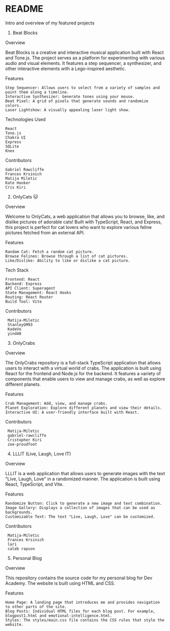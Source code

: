 # README
Intro and overview of my featured projects

1. Beat Blocks

Overview

Beat Blocks is a creative and interactive musical application built with React and Tone.js. The project serves as a platform for experimenting with various audio and visual elements. It features a step sequencer, a synthesizer, and other interactive elements with a Lego-inspired aesthetic.

Features

    Step Sequencer: Allows users to select from a variety of samples and paint them along a timeline.
    Interactive Synthesizer: Generate tones using your mouse.
    Beat Pixel: A grid of pixels that generate sounds and randomize colors.
    Laser Lightshow: A visually appealing laser light show.

Technologies Used

    React
    Tone.js
    Chakra UI
    Express
    SQLite
    Knex

Contributors

    Gabriel Rawcliffe
    Frances Krsinich
    Matija Miletic
    Kate Hooker
    Cris Kiri

2. OnlyCats 🐱

Overview

Welcome to OnlyCats, a web application that allows you to browse, like, and dislike pictures of adorable cats! Built with TypeScript, React, and Express, this project is perfect for cat lovers who want to explore various feline pictures fetched from an external API.

Features

    Random Cat: Fetch a random cat picture.
    Browse Felines: Browse through a list of cat pictures.
    Like/Dislike: Ability to like or dislike a cat picture.

Tech Stack

    Frontend: React
    Backend: Express
    API Client: Superagent
    State Management: React Hooks
    Routing: React Router
    Build Tool: Vite

Contributors

     Matija-Miletic
     StanleyGM93
     KadeVo
     yind48 

3. OnlyCrabs

Overview

The OnlyCrabs repository is a full-stack TypeScript application that allows users to interact with a virtual world of crabs. The application is built using React for the frontend and Node.js for the backend. It features a variety of components that enable users to view and manage crabs, as well as explore different planets.

Features

    Crab Management: Add, view, and manage crabs.
    Planet Exploration: Explore different planets and view their details.
    Interactive UI: A user-friendly interface built with React.

Contributors

     Matija-Miletic
     gabriel-rawcliffe
     Cristopher Kiri
     zoe-proudfoot

4. LLLIT (Live, Laugh, Love IT)

Overview

LLLIT is a web application that allows users to generate images with the text "Live, Laugh, Love" in a randomized manner. The application is built using React, TypeScript, and Vite.

Features

    Randomize Button: Click to generate a new image and text combination.
    Image Gallery: Displays a collection of images that can be used as backgrounds.
    Customizable Text: The text "Live, Laugh, Love" can be customized.

Contributors

     Matija-Miletic
     Frances Krsinich
     lari
     caleb rapson 

5. Personal Blog

Overview

This repository contains the source code for my personal blog for Dev Academy. The website is built using HTML and CSS.

Features

    Home Page: A landing page that introduces me and provides navigation to other parts of the site.
    Blog Posts: Individual HTML files for each blog post. For example, blogpost1.html and emotional-intelligence.html.
    Styles: The styles/main.css file contains the CSS rules that style the website.
